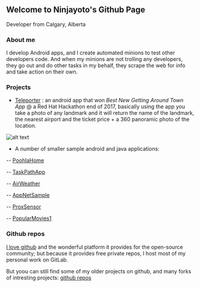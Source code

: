## Welcome to Ninjayoto's Github Page

Developer from Calgary, Alberta

### About me

I develop Android apps, and I create automated minions to test other developers code. 
And when my minions are not trolling any developers, they go out and do other tasks in my behalf, they scrape the web for info and take  action on their own.

### Projects

- [Teleporter](https://devpost.com/software/teleporter) :  an android app that won _Best New Getting Around Town App_ @ a Red Hat Hackathon end of 2017, basically using the app you take a photo of any landmark and it will return the name of the landmark, the nearest airport and the ticket price + a 360 panoramic photo of the location.

![alt text](https://i.imgur.com/wkosIUz.jpg?1 "Teleporter App")	


- A number of smaller sample android and java applications:

-- [PoohlaHome](https://github.com/ninjayoto/PoohlaHome)

-- [TaskPathApp](https://github.com/ninjayoto/TaskPathApp)

-- [AirWeather](https://github.com/ninjayoto/AirWeather)

-- [AppNetSample](https://github.com/ninjayoto/AppNetSample)

-- [ProxSensor](https://github.com/ninjayoto/ProxSensor)

-- [PopularMovies1](https://github.com/ninjayoto/PopularMovies1)



### Github repos

[I love github](https://github.com/thank-you-github/thank-you-github) and the wonderful platform it provides for the open-source community; but because it provides free private repos, I host most of my personal work on GitLab.

But yoou can still find some of my older projects on github, and many forks of intresting projects:
[github repos](https://github.com/ninjayoto)

